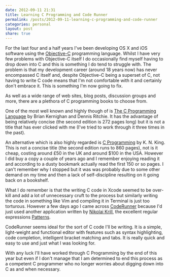 ```yaml
---
date: 2012-09-11 21:31
title: Learning C Programming and Code Runner
permalink: /posts/2012-09-11-learning-c-programming-and-code-runner
categories: personal
layout: post
share: true
---
```


For the last four and a half years I've been developing OS X and iOS software using the [Objective-C](http://en.wikipedia.org/wiki/Objective-C) programming language. Whilst I have very few problems with Objective-C itself I do occasionally find myself having to drop down into C and this is something I do tend to struggle with. The problem is that my development career (around 18 years now) has never encompassed C itself and, despite Objective-C being a superset of C, not having to write C code means that I'm not comfortable with it and certainly don't embrace it. This is something I'm now going to fix.

As well as a wide range of web sites, blog posts, discussion groups and more, there are a plethora of C programming books to choose from.

One of the most well known and highly though of is [The C Programming Language](http://en.wikipedia.org/wiki/The_C_Programming_Language) by Brian Kernighan and Dennis Ritchie. It has the advantage of being relatively concise (the second edition is 272 pages long) but it is not a title that has ever clicked with me (I've tried to work through it three times in the past).

An alternative which is also highly regarded is [C Programming](http://knking.com/books/c2/index.html) by K. N. King. This is not a concise title (the second edition runs to 860 pages), not is it cheap, costing around £50 in the UK and around $100 in the USA. However I did buy a copy a couple of years ago and I remember enjoying reading it and according to a dusty bookmark actually read the first 150 or so pages. I can't remember why I stopped but it was was probably due to some other demand on my time and then a lack of self-discipline resulting on it going back on a bookshelf.

What I do remember is that the writing C code in Xcode seemed to be over-kill and add a lot of unnecessary cruft to the process but similarly writing the code in something like Vim and compiling it in Terminal is just too torturous. However a few days ago I came across [CodeRunner](http://krillapps.com/coderunner/) because I'd just used another application written by [Nikolai Krill](nikolaikrill), the excellent regular expressions [Patterns](http://krillapps.com/patterns).

CodeRunner seems ideal for the sort of C code I'll be writing. It is a simple, light-weight and functional editor with features such as syntax highlighting, code completion, intelligent bracket matching and tabs. It is really quick and easy to use and just what I was looking for.

With any luck I'll have worked through C Programming by the end of this year but even if I don't manage that I am determined to end this process as a competent C programmer who no longer worries about digging down into C as and when necessary.
